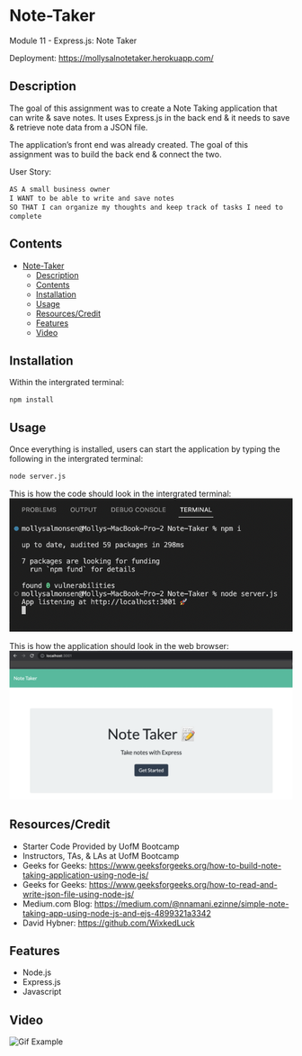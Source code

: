 # Note-Taker
Module 11 - Express.js: Note Taker

Deployment: https://mollysalnotetaker.herokuapp.com/ 

## Description
The goal of this assignment was to create a Note Taking application that can write & save notes. It uses Express.js in the back end & it needs to save & retrieve note data from a JSON file. 

The application’s front end was already created. The goal of this assignment was to build the back end & connect the two.

User Story: 
```
AS A small business owner
I WANT to be able to write and save notes
SO THAT I can organize my thoughts and keep track of tasks I need to complete
```

## Contents
- [Note-Taker](#note-taker)
  - [Description](#description)
  - [Contents](#contents)
  - [Installation](#installation)
  - [Usage](#usage)
  - [Resources/Credit](#resourcescredit)
  - [Features](#features)
  - [Video](#video)

## Installation
Within the intergrated terminal:
```
npm install 
```

## Usage
Once everything is installed, users can start the application by typing the following in the intergrated terminal:
```md
node server.js
```
This is how the code should look in the intergrated terminal:
![Intergrated Terminal](./public/assets/images/Terminal.png)

This is how the application should look in the web browser:
![Running Application on Web](./public/assets/images/WebAppRunning.png)

## Resources/Credit
* Starter Code Provided by UofM Bootcamp 
* Instructors, TAs, & LAs at UofM Bootcamp
* Geeks for Geeks: https://www.geeksforgeeks.org/how-to-build-note-taking-application-using-node-js/ 
* Geeks for Geeks: https://www.geeksforgeeks.org/how-to-read-and-write-json-file-using-node-js/ 
* Medium.com Blog: https://medium.com/@nnamani.ezinne/simple-note-taking-app-using-node-js-and-ejs-4899321a3342 
* David Hybner: https://github.com/WixkedLuck 

## Features
* Node.js
* Express.js
* Javascript

## Video
![Gif Example](./public/assets/images/Note%20Taker%20DB.gif)